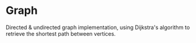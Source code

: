 # Graph
Directed &amp; undirected graph implementation, using Dijkstra's algorithm to retrieve the shortest path between vertices.
